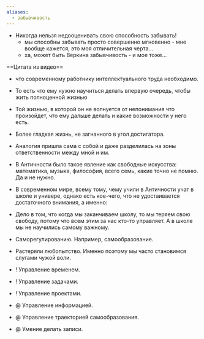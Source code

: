 ```yaml
---
aliases:
  - забывчивость
---
```


- Никогда нельзя недооценивать свою способность забывать!
	- мы способны забывать просто совершенно мгновенно - мне вообще кажется, это моя отличительная черта…
	- ха, может быть Веркина забывчивость - и мое тоже…
	

==Цитата из видео==
- что современному работнику интеллектуального труда необходимо.
- ﻿﻿То есть что ему нужно научиться делать впервую очередь, чтобы жить полноценной жизнью
- ﻿﻿Той жизнью, в которой он не волнуется от непонимания что произойдет, что ему дальше делать и какие возможности у него есть.
- ﻿﻿Более гладкая жизнь, не загнанного в угол достигатора.
- ﻿﻿Аналогия пришла сама с собой и даже разделилась на зоны ответственности между мной и им.
- ﻿﻿В Античности было такое явление как свободные искусства: математика, музыка, философия, всего семь, какие точно не помню. Да и не нужно.
- ﻿﻿В современном мире, всему тому, чему учили в Античности учат в школе и универе, однако есть кое-чего, что не удостаивается достаточного внимания, а именно:

- ﻿﻿Дело в том, что когда мы заканчиваем школу, то мы теряем свою свободу, потому что всем этим за нас кто-то управляет. А в школе мы не научились самому важному.
- ﻿﻿Саморегулированию. Например, самообразование.
- ﻿﻿Растеряли любопытство. Именно поэтому мы часто становимся слугами чужой воли.
- ! Управление временем.                    
- ! Управление задачами.                
- ! Управление проектами.                 
- @ Управление информацией.                
- @ Управление траекторией самообразования. 
- @ Умение делать записи. 
